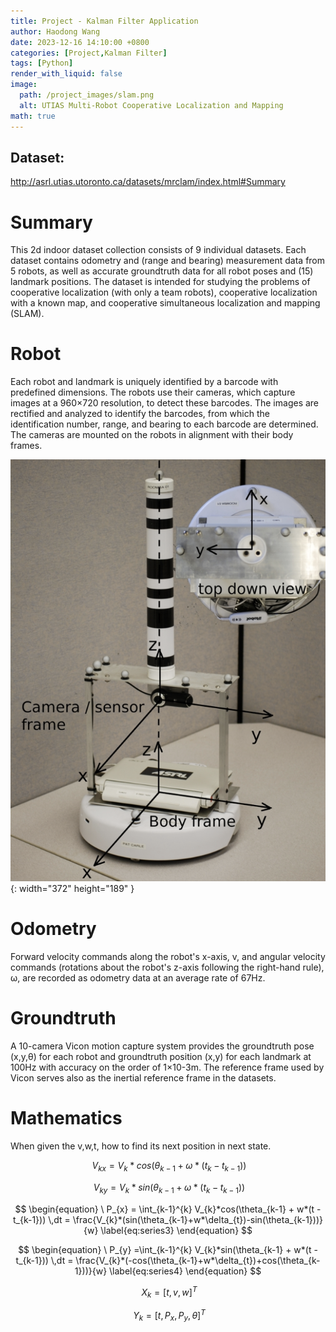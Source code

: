 ```yaml
---
title: Project - Kalman Filter Application 
author: Haodong Wang
date: 2023-12-16 14:10:00 +0800
categories: [Project,Kalman Filter]
tags: [Python]
render_with_liquid: false
image:
  path: /project_images/slam.png
  alt: UTIAS Multi-Robot Cooperative Localization and Mapping
math: true
---
```


## Dataset:  
http://asrl.utias.utoronto.ca/datasets/mrclam/index.html#Summary

# Summary

This 2d indoor dataset collection consists of 9 individual datasets. Each dataset contains odometry and (range and bearing) measurement data from 5 robots, as well as accurate groundtruth data for all robot poses and (15) landmark positions. The dataset is intended for studying the problems of cooperative localization (with only a team robots), cooperative localization with a known map, and cooperative simultaneous localization and mapping (SLAM).

# Robot

Each robot and landmark is uniquely identified by a barcode with predefined dimensions. The robots use their cameras, which capture images at a 960×720 resolution, to detect these barcodes. The images are rectified and analyzed to identify the barcodes, from which the identification number, range, and bearing to each barcode are determined. The cameras are mounted on the robots in alignment with their body frames.

![Desktop View](/project_images/SLAM/SLAM_Robot.png){: width="372" height="189" }

# Odometry

Forward velocity commands along the robot's x-axis, v, and angular velocity commands (rotations about the robot's z-axis following the right-hand rule), ω, are recorded as odometry data at an average rate of 67Hz.


# Groundtruth

A 10-camera Vicon motion capture system provides the groundtruth pose (x,y,θ) for each robot and groundtruth position (x,y) for each landmark at 100Hz with accuracy on the order of 1×10-3m. The reference frame used by Vicon serves also as the inertial reference frame in the datasets.

# Mathematics

When given the v,w,t, how to find its next position in next state.

$$
\begin{equation}
  \ V_{kx} =V_{k}*cos(\theta_{k-1}+\omega*(t_{k}-t_{k-1}))
  \label{eq:series1}
\end{equation}
$$

$$
\begin{equation}
  \ V_{ky} =V_{k}*sin(\theta_{k-1}+\omega*(t_{k}-t_{k-1})) 
  \label{eq:series2}
\end{equation}
$$

$$
\begin{equation}
  \ P_{x} = \int_{k-1}^{k} V_{k}*cos(\theta_{k-1} + w*(t - t_{k-1})) \,dt = \frac{V_{k}*(sin(\theta_{k-1}+w*\delta_{t})-sin(\theta_{k-1}))}{w} 
  \label{eq:series3}
\end{equation}
$$

$$
\begin{equation}
  \ P_{y} =\int_{k-1}^{k} V_{k}*sin(\theta_{k-1} + w*(t - t_{k-1})) \,dt = \frac{V_{k}*(-cos(\theta_{k-1}+w*\delta_{t})+cos(\theta_{k-1}))}{w} 
  \label{eq:series4}
\end{equation}
$$

$$
\begin{equation}
  \ X_{k} = [t , v, w]^{T}
  \label{eq:series5}
\end{equation}
$$

$$
\begin{equation}
  \ Y_k = [t,P_x, P_y, \theta]^{T }
  \label{eq:series6}
\end{equation}
$$

